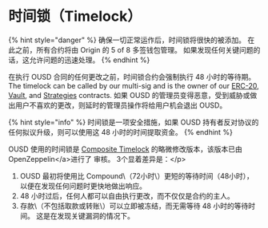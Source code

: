 # 时间锁（Timelock）

{% hint style="danger" %}
确保一切正常运作后，时间锁将很快的被添加。 在此之前，所有合约将由 Origin 的 5 of 8 多签钱包管理。 如果发现任何关键问题的话，这允许问题的迅速处理。
{% endhint %}

在执行 OUSD 合同的任何更改之前，时间锁合约会强制执行 48 小时的等待期。 The timelock can be called by our multi-sig and is the owner of our [ERC-20](../erc-20.md), [Vault](vault.md), and [Strategies](strategies.md) contracts. 如果 OUSD 的管理员变得恶意，受到威胁或做出用户不喜欢的更改，则延时的管理员操作将给用户机会退出 OUSD。

{% hint style="info" %}
时间锁是一项安全措施，如果 OUSD 持有者反对协议的任何拟议升级，则可以使用这 48 小时的时间提取资金。
{% endhint %}

OUSD 使用的时间锁是 [Composite Timelock](https://compound.finance/docs/governance) 的略微修改版本，该版本已由OpenZeppelin&lt;/a&gt;进行了 审核。 3个显着差异是：&lt;/p&gt;

1. OUSD 最初将使用比 Compound\（72小时\）更短的等待时间（48小时），以便在发现任何问题时更快地做出响应。 
2. 48 小时过后，任何人都可以自由执行更改，而不仅仅是合约的主人。
3. 存款\（不包括取款或转账\）可以立即被冻结，而无需等待 48 小时的等待时间。 这是在发现关键漏洞的情况下。

